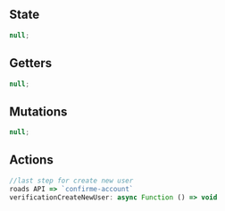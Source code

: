 ## State

```js
null;
```

## Getters

```js
null;
```

## Mutations

```js
null;
```

## Actions

```js
//last step for create new user
roads API => `confirme-account`
verificationCreateNewUser: async Function () => void
```

